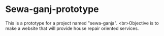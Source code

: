 # Sewa-ganj-prototype
This is a prototype for a project named "sewa-ganja". &lt;br>Objective is to make a website that will provide house repair oriented services.
